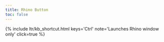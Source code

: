 ```yaml
---
title: Rhino Button
toc: false
---
```


{% include ltr/kb_shortcut.html keys='Ctrl' note='Launches Rhino window only' click=true %}
